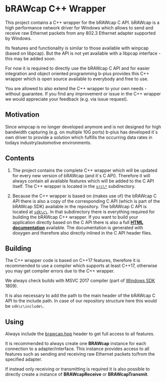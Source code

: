 # bRAWcap C++ Wrapper

This project contains a C++ wrapper for the bRAWcap C API.
bRAWcap is a high performance network driver for Windows which allows to send and receive raw Ethernet packets
from any 802.3 Ethernet adapter supported by Windows.

Its features and functionality is similar to those available with winpcap (based on libpcap).
But the API is not yet available with a libpcap interface - this may be added soon.

For now it is required to directly use the bRAWcap C API and for easier integration and object oriented programming
b-plus provides this C++ wrapper which is open source available to everybody and free to use.

You are allowed to also extend the C++ wrapper to your own needs - without guarantee.
If you find any improvement or issue in the C++ wrapper we would appreciate your feedback (e.g. via issue request).

## Motivation

Since winpcap is no longer developed anymore and is not designed for high bandwidth capturing (e.g. on multiple 10G ports)
b-plus has developed it´s own driver to provide a solution which fulfills the occurring data rates in todays
industry/automotive environments.

## Contents

1. The project contains the complete C++ wrapper which will be updated for every new version of bRAWcap (and it´s C API).
   Therefore it will always contain all available features which will be added to the C API itself.
   The C++ wrapper is located in the [`src\*`](https://github.com/bplus-group/bRAWcap-CPP-Wrapper/tree/main/src) subdirectory.

1. Because the C++ wrapper is based on (makes use of) the bRAWcap C API there is also a copy of the corresponding
   C API (which is part of the bRAWcap SDK) available in the repository.
   The bRAWcap C API is located at [`sdk\c\`](https://github.com/bplus-group/bRAWcap-CPP-Wrapper/tree/main/sdk/c).
   In that subdirectory there is everything required for building the bRAWcap C++ wrapper.
   If you want to build your application directly based on the C API there is also a full
   [**HTML documentation**](https://bplus-group.github.io/bRAWcap-CPP-Wrapper/index.html) available.
   The documentation is generated with doxygen and therefore also directly inlined in the C API header files.

## Building

The C++ wrapper code is based on C++17 features, therefore it is recommended to use a compiler
which supports at least C++17, otherwise you may get compiler errors due to the C++ wrapper.

We always check builds with MSVC 2017 compiler (part of [Windows SDK](https://developer.microsoft.com/de-de/windows/downloads/sdk-archive/) 1809).

It is also necessary to add the path to the main header of the bRAWcap C API to the include path.
In case of our repository structure here this would be `sdk\c\include\`.

## Using

Always include the [brawcap.hpp](https://github.com/bplus-group/bRAWcap-CPP-Wrapper/blob/main/src/brawcap.hpp)
header to get full access to all features.

It is recommended to always create one **BRAWcap** instance for each connection to a adapter/interface.
This instance provides access to all features such as sending and receiving raw Ethernet packets
to/from the specified adapter.

If instead only receiving or transmitting is required it is also possible to directly create a instance of
**BRAWcapReceive** or **BRAWcapTransmit**.
